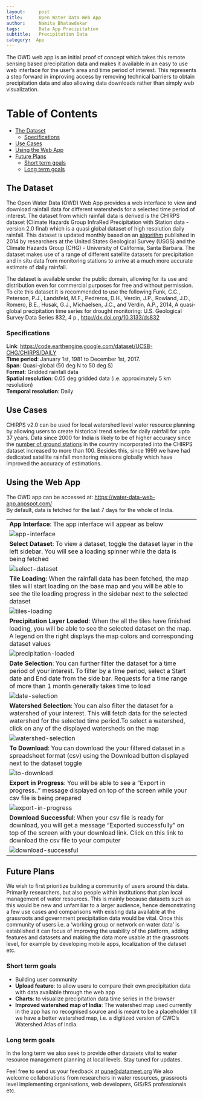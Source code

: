 ```yaml
---
layout:     post
title:      Open Water Data Web App
author:     Namita Bhatawdekar
tags: 		Data App Precipitation
subtitle:  	Precipitation Data
category:  App
---
```

<!-- Start Writing Below in Markdown -->

The OWD web app is an initial proof of concept which takes this remote sensing based precipitation data and makes it available in an easy to use web interface for the user’s area and time period of interest. This represents a step forward in improving access by removing technical barriers to obtain precipitation data and also allowing data downloads rather than simply web visualization. 

Table of Contents
===================
  * [The Dataset](##The-Dataset)
    * [Specifications](###Specifications)
  * [Use Cases](##Use-Cases)
  * [Using the Web App](##Using-the-Web-App)
  * [Future Plans](##Future-Plans)
    * [Short term goals](###Short-term-goals)
    * [Long term goals](###Long-term-goals)
  
## The Dataset
The Open Water Data (OWD) Web App provides a web interface to view and download rainfall data for different watersheds for a selected time period of interest. The dataset from which rainfall data is derived is the CHIRPS dataset (Climate Hazards Group InfraRed Precipitation with Station data - version 2.0 final) which is a quasi global dataset of high resolution daily rainfall. 
This dataset is updated monthly based on an [algorithm](http://dx.doi.org/10.3133/ds832) published in 2014 by researchers at the United States Geological Survey (USGS) and the Climate Hazards Group (CHG) - University of California, Santa Barbara. The dataset makes use of a range of different satellite datasets for precipitation and in situ data from monitoring stations to arrive at a much more accurate estimate of daily rainfall.

The dataset is available under the public domain, allowing for its use and distribution even for commercial purposes for free and without permission. To cite this dataset it is recommended to use the following
Funk, C.C., Peterson, P.J., Landsfeld, M.F., Pedreros, D.H., Verdin, J.P., Rowland, J.D., Romero, B.E., Husak, G.J., Michaelsen, J.C., and Verdin, A.P., 2014, A quasi-global precipitation time series for drought monitoring: U.S. Geological Survey Data Series 832, 4 p., http://dx.doi.org/10.3133/ds832

### Specifications
**Link**: https://code.earthengine.google.com/dataset/UCSB-CHG/CHIRPS/DAILY<br>
**Time period**: January 1st, 1981 to December 1st, 2017.<br>
**Span**: Quasi-global (50 deg N to 50 deg S)<br>
**Format**: Gridded rainfall data<br>
**Spatial resolution**: 0.05 deg gridded data (i.e. approximately 5 km resolution)<br>
**Temporal resolution**: Daily<br>

## Use Cases
CHIRPS v2.0 can be used for local watershed level water resource planning by allowing users to create historical trend series for daily rainfall for upto 37 years. Data since 2000 for India is likely to be of higher accuracy since the [number of ground stations](ftp://ftp.chg.ucsb.edu/pub/org/chg/products/CHIRPS-2.0/diagnostics/stations-perMonth-byCountry/pngs/India.072.station.count.CHIRPS-v2.0.png) in the country incorporated into the CHIRPS dataset increased to more than 100. Besides this, since 1999 we have had dedicated satellite rainfall monitoring missions globally which have improved the accuracy of estimations. 

## Using the Web App
The OWD app can be accessed at: https://water-data-web-app.appspot.com/<br>
By default, data is fetched for the last 7 days for the whole of India.

|   |
|:---|
|**App Interface**: The app interface will appear as below|
|![app-interface](https://datameet-pune.github.io/open-water-data/img/app-interface.png)|
|**Select Dataset**: To view a dataset, toggle the dataset layer in the left sidebar. You will see a loading spinner while the data is being fetched|
|![select-dataset](https://datameet-pune.github.io/open-water-data/img/select-dataset.png)|
|**Tile Loading**: When the rainfall data has been fetched, the map tiles will start loading on the base map and you will be able to see the tile loading progress in the sidebar next to the selected dataset|
|![tiles-loading](https://datameet-pune.github.io/open-water-data/img/tiles-loading.png)|
|**Precipitation Layer Loaded**: When the all the tiles have finished loading, you will be able to see the selected dataset on the map. A legend on the right displays the map colors and corresponding dataset values|
|![precipitation-loaded](https://datameet-pune.github.io/open-water-data/img/precipitation-loaded.png)|
|**Date Selection**: You can further filter the dataset for a time period of your interest. To filter by a time period, select a Start date and End date from the side bar. Requests for a time range of more than 1 month generally takes time to load|
|![date-selection](https://datameet-pune.github.io/open-water-data/img/date-selection.png)|
|**Watershed Selection**: You can also filter the dataset for a watershed of your interest. This will fetch data for the selected watershed for the selected time period.To select a watershed, click on any of the displayed watersheds on the map|
|![watershed-selection](https://datameet-pune.github.io/open-water-data/img/watershed-selection.png)|
|**To Download**: You can download the your filtered dataset in a spreadsheet format (csv) using the Download button displayed next to the dataset toggle|
|![to-download](https://datameet-pune.github.io/open-water-data/img/download-highlight.png)|
|**Export in Progress**: You will be able to see a “Export in progress..” message displayed on top of the screen while your csv file is being prepared|
|![export-in-progress](https://datameet-pune.github.io/open-water-data/img/export-in-progress.png)|
|**Download Successful**: When your csv file is ready for download, you will get a message “Exported successfully” on top of the screen with your download link. Click on this link to download the csv file to your computer|
|![download-successful](https://datameet-pune.github.io/open-water-data/img/download-successful.png)|

## Future Plans
We wish to first prioritize building a community of users around this data. Primarily researchers, but also people within institutions that plan local management of water resources. This is mainly because datasets such as this would be new and unfamiliar to a larger audience, hence demonstrating a few use cases and comparisons with existing data available at the grassroots and government precipitation data would be vital.
Once this community of users i.e. a ‘working group or network on water data’ is established it can focus of improving the usability of the platform, adding features and datasets and making the data more usable at the grassroots level, for example by developing mobile apps, localization of the dataset etc.

### Short term goals
* Building user community
* __Upload feature__: to allow users to compare their own precipitation data with data available through the web app
* __Charts__: to visualize precipitation data time series in the browser
* __Improved watershed map of India__: The watershed map used currently in the app has no recognised source and is meant to be a placeholder till we have a better watershed map, i.e. a digitized version of CWC’s Watershed Atlas of India.

### Long term goals
In the long term we also seek to provide other datasets vital to water resource management planning at local levels. Stay tuned for updates.

Feel free to send us your feedback at pune@datameet.org
We also welcome collaborations from researchers in water resources, grassroots level implementing organisations, web developers, GIS/RS professionals etc.






